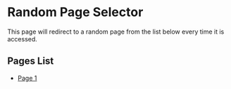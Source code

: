 # Random Page Selector

This page will redirect to a random page from the list below every time it is accessed.

## Pages List
- [Page 1](story1.md)

<script>
    // List of page links
    const pages = [
        "story1.md",
    ];

    // Select a random page
    const randomPage = pages[Math.floor(Math.random() * pages.length)];

    // Redirect to the random page
    window.location.href = randomPage;
</script>